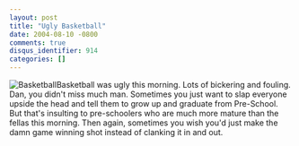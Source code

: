 ```yaml
---
layout: post
title: "Ugly Basketball"
date: 2004-08-10 -0800
comments: true
disqus_identifier: 914
categories: []
---
```

![Basketball](/images/basketball.jpg)Basketball was ugly this morning.
Lots of bickering and fouling. Dan, you didn't miss much man. Sometimes
you just want to slap everyone upside the head and tell them to grow up
and graduate from Pre-School. But that's insulting to pre-schoolers who
are much more mature than the fellas this morning. Then again, sometimes
you wish you'd just make the damn game winning shot instead of clanking
it in and out.

